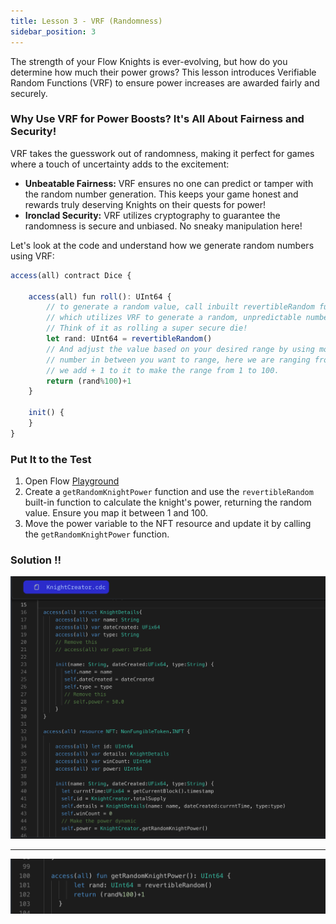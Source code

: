 ```yaml
---
title: Lesson 3 - VRF (Randomness)
sidebar_position: 3
---
```


The strength of your Flow Knights is ever-evolving, but how do you determine how much their power grows? This lesson introduces Verifiable Random Functions (VRF) to ensure power increases are awarded fairly and securely.

### **Why Use VRF for Power Boosts? It's All About Fairness and Security!**

VRF takes the guesswork out of randomness, making it perfect for games where a touch of uncertainty adds to the excitement:

- **Unbeatable Fairness:** VRF ensures no one can predict or tamper with the random number generation. This keeps your game honest and rewards truly deserving Knights on their quests for power!
- **Ironclad Security:** VRF utilizes cryptography to guarantee the randomness is secure and unbiased. No sneaky manipulation here!

Let's look at the code and understand how we generate random numbers using VRF:

```jsx
access(all) contract Dice {

    access(all) fun roll(): UInt64 {
        // to generate a random value, call inbuilt revertibleRandom function
        // which utilizes VRF to generate a random, unpredictable number.
        // Think of it as rolling a super secure die!
        let rand: UInt64 = revertibleRandom()
        // And adjust the value based on your desired range by using modulus % and the
        // number in between you want to range, here we are ranging from 0 to 99
        // we add + 1 to it to make the range from 1 to 100.
        return (rand%100)+1
    }

    init() {
    }
}
```

### Put It to the Test

1. Open Flow [Playground](https://play.flow.com/)
2. Create a `getRandomKnightPower` function and use the `revertibleRandom` built-in function to calculate the knight's power, returning the random value. Ensure you map it between 1 and 100.
3. Move the power variable to the NFT resource and update it by calling the `getRandomKnightPower` function.

### Solution !!

![Alt text](image-6.png)

---

![Alt text](image-7.png)
